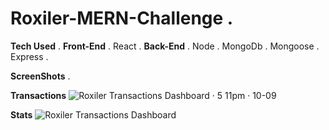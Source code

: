 # Roxiler-MERN-Challenge .

**Tech Used** .
  **Front-End** .
    React .
  **Back-End** .
    Node .
    MongoDb .
    Mongoose .
    Express .

**ScreenShots** .

  **Transactions** 
  ![Roxiler Transactions Dashboard · 5 11pm · 10-09](https://github.com/user-attachments/assets/115996ea-2971-4cd4-928c-032f8b796349)

  **Stats**
  ![Roxiler Transactions Dashboard](https://github.com/user-attachments/assets/fb541ba7-3917-40fc-a701-a6485d738adc)
